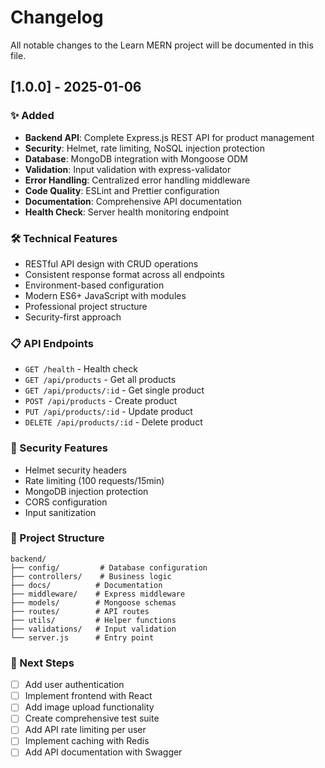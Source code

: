 # Changelog

All notable changes to the Learn MERN project will be documented in this file.

## [1.0.0] - 2025-01-06

### ✨ Added

- **Backend API**: Complete Express.js REST API for product management
- **Security**: Helmet, rate limiting, NoSQL injection protection
- **Database**: MongoDB integration with Mongoose ODM
- **Validation**: Input validation with express-validator
- **Error Handling**: Centralized error handling middleware
- **Code Quality**: ESLint and Prettier configuration
- **Documentation**: Comprehensive API documentation
- **Health Check**: Server health monitoring endpoint

### 🛠 Technical Features

- RESTful API design with CRUD operations
- Consistent response format across all endpoints
- Environment-based configuration
- Modern ES6+ JavaScript with modules
- Professional project structure
- Security-first approach

### 📋 API Endpoints

- `GET /health` - Health check
- `GET /api/products` - Get all products
- `GET /api/products/:id` - Get single product
- `POST /api/products` - Create product
- `PUT /api/products/:id` - Update product
- `DELETE /api/products/:id` - Delete product

### 🔐 Security Features

- Helmet security headers
- Rate limiting (100 requests/15min)
- MongoDB injection protection
- CORS configuration
- Input sanitization

### 📁 Project Structure

```
backend/
├── config/         # Database configuration
├── controllers/    # Business logic
├── docs/          # Documentation
├── middleware/    # Express middleware
├── models/        # Mongoose schemas
├── routes/        # API routes
├── utils/         # Helper functions
├── validations/   # Input validation
└── server.js      # Entry point
```

### 🎯 Next Steps

- [ ] Add user authentication
- [ ] Implement frontend with React
- [ ] Add image upload functionality
- [ ] Create comprehensive test suite
- [ ] Add API rate limiting per user
- [ ] Implement caching with Redis
- [ ] Add API documentation with Swagger
